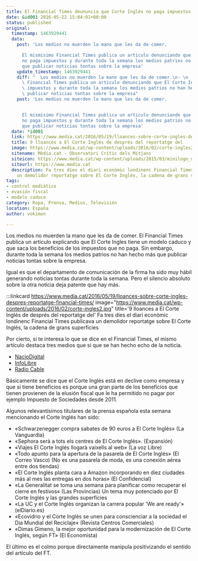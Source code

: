 ```yaml
---
title: El Financial Times deununcia que Corte Inglés no paga impuestos, la prensa española lo blanquea y vitorea
date: &id001 2016-05-22 15:04:01+00:00
status: published
original:
  timestamp: 1463929441
  data:
    post: 'Los medios no muerden la mano que les da de comer.

      El mismisimo Financial Times publica un articulo denunciando que El Corte Ingles
      no paga impuestos y durante toda la semana los medios patrios no han hecho mas
      que publicar noticias tontas sobre la empresa'
    update_timestamp: 1463929441
    diff: "  Los medios no muerden la mano que les da de comer.\n- \n  El mismisimo\
      \ Financial Times publica un articulo denunciando que El Corte Ingles no paga\
      \ impuestos y durante toda la semana los medios patrios no han hecho mas que\
      \ publicar noticias tontas sobre la empresa"
    past: 'Los medios no muerden la mano que les da de comer.


      El mismisimo Financial Times publica un articulo denunciando que El Corte Ingles
      no paga impuestos y durante toda la semana los medios patrios no han hecho mas
      que publicar noticias tontas sobre la empresa'
  date: *id001
  link: https://www.media.cat/2016/05/19/lloances-sobre-corte-ingles-despres-reportatge-financial-times/
  title: 9 lloances a El Corte Inglés de després del reportatge del
  image: https://www.media.cat/wp-content/uploads/2016/02/corte-ingles2.jpg
  sitename: Mèdia.cat - Observatori Crític dels Mitjans
  siteicon: https://www.media.cat/wp-content/uploads/2015/03/minilogo_mediacat.png
  siteurl: https://www.media.cat
  description: Fa tres dies el diari econòmic londinenc Financial Times publicava
    un demolidor reportatge sobre El Corte Inglés, la cadena de grans superfícies
tags:
- control mediático
- evasión fiscal
- modelo caduco
category: Ropa, Prensa, Medios, Televisión
location: España
author: vokimon

---
```

Los medios no muerden la mano que les da de comer.
El Financial Times publica un articulo explicando que El Corte Ingles tiene un modelo caduco y que saca los beneficios de los impuestos que no paga.
Sin embargo, durante toda la semana los medios patrios no han hecho más que publicar noticias tontas sobre la empresa.


Igual es que el departamento de comunicación de la firma
ha sido muy hábil generando noticias tontas durante toda la semana.
Pero el silencio absoluto sobre la otra noticia deja patente que hay más.

:::linkcard https://www.media.cat/2016/05/19/lloances-sobre-corte-ingles-despres-reportatge-financial-times/ image="https://www.media.cat/wp-content/uploads/2016/02/corte-ingles2.jpg" title='9 lloances a El Corte Inglés de després del reportatge del'
    Fa tres dies el diari econòmic londinenc Financial Times publicava un demolidor reportatge sobre El Corte Inglés, la cadena de grans superfícies

Por cierto, si te interesa lo que se dice en el Financial Times,
el mismo artículo destaca tres medios
que si que se han hecho echo de la noticia.

- [NacioDigital](https://www.naciodigital.cat/noticia/108709/financial/times/dona/mort/model/corte/ingl)
- [InfoLibre](https://www.infolibre.es/noticias/economia/2015/09/02/el_corte_ingles_pagado_nada_por_impuesto_sociedades_menos_desde_2011_37183_1011.html?utm_source=twitter.com&utm_medium=smmshare&utm_campaign=noticias)
- [Radio Cable](http://www.radiocable.com/ft-problemas-corte-ingles368.html?utm_source=twitterfeed&utm_medium=twitter)

Básicamente se dice que el Corte Inglés está en declive como empresa
y que si tiene beneficios es porque una gran parte de los beneficios
que tienen provienen de la elusión fiscal que le ha permitido no pagar
por ejemplo Impuesto de Sociedades desde 2011.

Algunos relevantísimos titulares de la prensa española esta semana mencionando el Corte Inglés han sido:

- «Schwarzenegger compra sabates de 90 euros a El Corte Inglés» (La Vanguardia)
- «Sephora serà a tots els centres de El Corte Inglés». (Expansión)
- «Viajes El Corte Inglés llogarà vaixells al web» (La voz Libre)
- «Todo apunto para la apertura de la pasarela de El Corte Inglés» (El Correo Vasco) (No es una pasarela de moda, es una conexión aérea entre dos tiendas)
- «El Corte Inglés planta cara a Amazon incorporando en diez ciudades más al mes las entregas en dos horas» (El Confidencial)
- «La Generalitat se toma una semana para planificar como recuperar el cierre en festivos« (Las Provincias) Un tema muy potenciado por El Corte Inglés y las grandes superfícies
- «La UC y el Corte Inglés organizan la carrera popular 'We are ready'» (elDiario.es)
- «Ecovidrio y el Corte Inglés se unen para conscienciar a la sociedad el Dia Mundial del Reciclaje« (Revista Centros Comerciales)
- «Dimas Gimeno, la mejor oportunidad para la modernización de El Corte Inglés, según FT» (El Economista)

El último es el colmo porque directamente manipula positivizando el sentido del artículo del FT.

